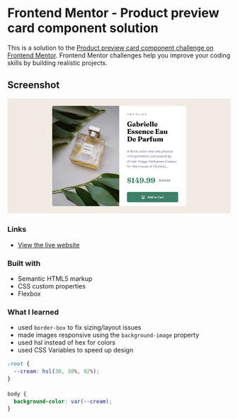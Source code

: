 # Frontend Mentor - Product preview card component solution

This is a solution to the [Product preview card component challenge on Frontend Mentor](https://www.frontendmentor.io/challenges/product-preview-card-component-GO7UmttRfa). Frontend Mentor challenges help you improve your coding skills by building realistic projects.

## Screenshot

![A responsive product preview card](img/site-preview-1000px.png)

### Links

- [View the live website](https://riley-brandt.github.io/product-preview-card/)

### Built with

- Semantic HTML5 markup
- CSS custom properties
- Flexbox

### What I learned

* used `border-box` to fix sizing/layout issues 
* made images responsive using the `background-image` property
* used hsl instead of hex for colors
* used CSS Variables to speed up design

```css
:root {
  --cream: hsl(30, 38%, 92%);
}

body {
  background-color: var(--cream);
}
```

